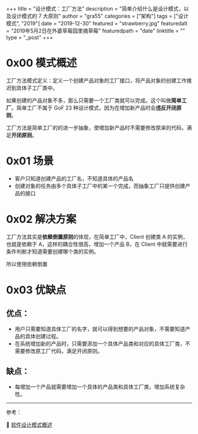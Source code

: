 +++
title = "设计模式：工厂方法"
description = "简单介绍什么是设计模式，以及设计模式的 7 大原则"
author = "gra55"
categories = ["架构"]
tags = ["设计模式", "2019"]
date = "2019-12-30"
featured = "strawberry.jpg"
featuredalt = "2019年5月2日在外婆草莓园里摘草莓"
featuredpath = "date"
linktitle = ""
type = "_post"
+++

# 0x00 模式概述

工厂方法模式定义：定义一个创建产品对象的工厂接口，将产品对象的创建工作推迟到具体子工厂类中。

如果创建的产品对象不多，那么只需要一个工厂类就可以完成。这个叫做**简单工厂**。简单工厂不属于 GoF 23 种设计模式，因为在增加新产品时会**违反开闭原则**。

工厂方法是简单工厂的的进一步抽象，使增加新产品时不需要修改原来的代码，满足**开闭原则**。

# 0x01 场景

+ 客户只知道创建产品的工厂名，不知道具体的产品名
+ 创建对象的任务由多个具体子工厂中的某一个完成，而抽象工厂只提供创建产品的接口

# 0x02 解决方案

工厂方法其实是**依赖倒置原则**的体现，在简单工厂中，Client 创建类 A 的实例，也就是依赖于 A，这样的耦合性很高，增加一个产品 B，在 Client 中就需要进行条件判断才知道需要创建哪个类的实例。

所以使用依赖倒置

# 0x03 优缺点

## 优点：

+ 用户只需要知道具体工厂的名字，就可以得到想要的产品对象，不需要知道产品的具体创建过程。
+ 在系统增加新的产品时，只需要添加一个具体产品类和对应的具体工厂类，不需要修改原工厂代码，满足开闭原则。

## 缺点：

+ 每增加一个产品就需要增加一个具体的产品类和具体工厂类，增加系统复杂性。

---
参考：

:pushpin: [软件设计模式概述](http://c.biancheng.net/view/1317.html)
